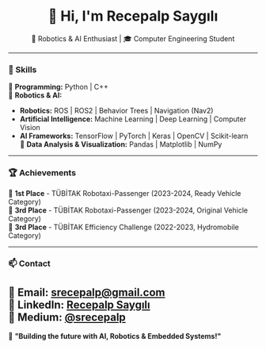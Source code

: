 <h1 align="center">👋 Hi, I'm Recepalp Saygılı</h1>

<p align="center">
🚀 Robotics & AI Enthusiast | 🎓 Computer Engineering Student
</p>

---

### 🚀 Skills  
🔹 **Programming:** Python | C++  
🔹 **Robotics & AI:**  
   - **Robotics:** ROS | ROS2 | Behavior Trees | Navigation (Nav2)  
   - **Artificial Intelligence:** Machine Learning | Deep Learning | Computer Vision  
   - **AI Frameworks:** TensorFlow | PyTorch | Keras | OpenCV | Scikit-learn  
🔹 **Data Analysis & Visualization:** Pandas | Matplotlib | NumPy  

---

### 🏆 Achievements  
🏅 **1st Place** - TÜBİTAK Robotaxi-Passenger (2023-2024, Ready Vehicle Category)  
🏅 **3rd Place** - TÜBİTAK Robotaxi-Passenger (2023-2024, Original Vehicle Category)  
🏅 **3rd Place** - TÜBİTAK Efficiency Challenge (2022-2023, Hydromobile Category)  

---

### 📫 Contact  
📩 **Email:** [srecepalp@gmail.com](mailto:srecepalp@gmail.com)  
🔗 **LinkedIn:** [Recepalp Saygılı](https://www.linkedin.com/in/recepalp-saygılı-b2a0a0231/)  
📝 **Medium:** [@srecepalp](https://medium.com/@srecepalp) 
---

🚀 **"Building the future with AI, Robotics & Embedded Systems!"**  
